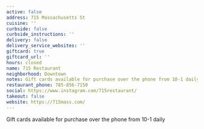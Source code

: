 ```yaml
---
active: false
address: 715 Massachusetts St
cuisine: ''
curbside: false
curbside_instructions: ''
delivery: false
delivery_service_websites: ''
giftcard: true
giftcard_url: ''
hours: closed
name: 715 Restaurant
neighborhood: Downtown
notes: Gift cards available for purchase over the phone from 10-1 daily
restaurant_phone: 785-856-7150
social: https://www.instagram.com/715restaurant/
takeout: false
website: https://715mass.com/
---
```


Gift cards available for purchase over the phone from 10-1 daily